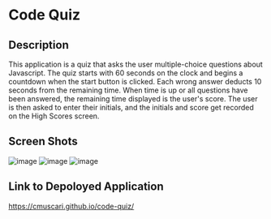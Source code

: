 # Code Quiz

## Description
This application is a quiz that asks the user multiple-choice questions about Javascript.  The quiz starts with 60 seconds on the clock and begins a countdown when the start button is clicked.  Each wrong answer deducts 10 seconds from the remaining time.  When time is up or all questions have been answered, the remaining time displayed is the user's score.  The user is then asked to enter their initials, and the initials and score get recorded on the High Scores screen.  

## Screen Shots
![image](https://user-images.githubusercontent.com/97492722/156911663-51b62109-3d5a-41ae-84a8-8af132060cb3.png)
![image](https://user-images.githubusercontent.com/97492722/156911684-55c67fc4-b8c8-4cc4-a492-077eac75f16d.png)
![image](https://user-images.githubusercontent.com/97492722/156911709-1c38ea45-9952-41fb-b50d-cf47bc859373.png)


## Link to Depoloyed Application
https://cmuscari.github.io/code-quiz/
